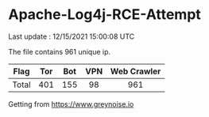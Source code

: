 
# Apache-Log4j-RCE-Attempt

Last update : 12/15/2021 15:00:08 UTC

The file contains 961 unique ip.

| Flag | Tor | Bot | VPN | Web Crawler|
| :---:   | :-: | :-: | :-: | :-: |
| Total | 401 | 155 | 98 | 961 |

Getting from https://www.greynoise.io